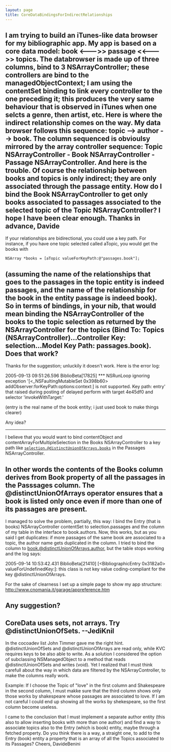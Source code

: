```yaml
---
layout: page
title: CoreDataBindingsForIndirectRelationships
---
```



I am trying to build an iTunes-like data browser for my bibliographic app. 
My app is based on a core data model: book <--->> passage <<--->> topics. The databrowser is made up of three columns, bind to 3 NSArrayController; these controllers are bind to the managedObjectContext; I am using the contentSet binding to link every controller to the one preceding it; this produces the very same behaviour that is observed in iTunes when one selcts a genre, then artist, etc.
Here is where the indirect relationship comes on the way.
My data browser follows this sequence: topic --> author --> book. The column sequenced is obvioulsy mirrored by the array controller sequence:
Topic NSArrayController  - Book NSArrayController - Passage NSArrayController.
And here is the trouble. Of course the relationship between books and topics is only indirect; they are only associated through the passage entity. How do I bind the Book NSArrayController to get only books associated to passages associated to the selected topic of the Topic NSArrayController?
I hope I have been clear enough.
Thanks in advance,
Davide
----
If your relationships are bidirectional, you could use a key path.
For instance, if you have one topic selected called     aTopic, you would get the books with

    NSArray *books = [aTopic valueForKeyPath:@"passages.book"];

(assuming the name of the relationships that goes to the passages in the     topic entity is indeed     passages, and the name of the relationship for the book in the entity     passage is indeed     book). So in terms of bindings, in your nib, that would mean binding the NSArrayController of the books to the topic selection as returned by the NSArrayController for the topics (Bind To: Topics (NSArrayController)...Controller Key: selection...Model Key Path: passages.book). Does that work?
----

Thanks for the suggestion; unluckily it doesn't work. Here is the error log:

2005-09-13 09:51:26.596 BiblioBeta[17825] *** NSRunLoop ignoring exception '[<_NSFaultingMutableSet 0x398b60> addObserver:forKeyPath:options:context:] is not supported. Key path: entry' that raised during posting of delayed perform with target 4e45df0 and selector 'invokeWithTarget:'

(entry is the real name of the book entity; i just used book to make things clearer)

Any idea?

----
I believe that you would want to bind contentObject and contentArrayForMultipleSelection in the Books NSArrayController to a key path like 
<code>selection.@distinctUnionOfArrays.books</code> in the Passages NSArrayController. 

In other words the contents of the Books column derives from Book property of all the passages in the Passsages column. The @distinctUnionOfArrays operator ensures that a book is listed only once even if more than one of its passages are present.
----
I managed to solve the problem, partially, this way: I bind the Entry (that is books) NSArrayController contentSet to selection.passages and the column of my table in the interface to book.authors. Now, this works, but as you said I get duplicates: if more passages of the same book are associated to a topic, the author name gets duplicated in the column. I tried to bind the column to book.@distinctUnionOfArrays.author, but the table stops working and the log says:

2005-09-14 10:53:42.431 BiblioBeta[21410] [<BibliographicEntry 0x3182a0> valueForUndefinedKey:]: this class is not key value coding-compliant for the key @distinctUnionOfArrays.

For the sake of clearness I set up a simple page to show my app structure: http://www.cnomania.it/garage/appreference.htm


Any suggestion?
----
CoreData uses sets, not arrays. Try     @distinctUnionOfSets. --JediKnil
----
In the cocoadev list John Timmer gave me the right hint. @distinctUnionOfSets and @distinctUnionOfArrays are read only, while KVC requires keys to be also able to write. As a solution I considered the option of subclassing NSManagedObject to a method that reads @distinctUnionOfSets and writes (void). Yet I realized that I must think carefull about the way in which data are filtered by the NSArrayController, to make the columns really work. 

Example: If I choose the Topic of "love" in the first column and Shakespeare in the second column, I must makke sure that the third column shows only those works by shakespeare whose passages are associated to love. If I am not careful I could end up showing all the works by shekespeare, so the first column become useless.

I came to the conclusion that I must implement a separate author entity (this also to allow inserting books with more than one author) and find a way to associate topics also to the Entry (which is book) entity, maybe through a fetched property. 
Do you think there is a way, a straight one, to add to the  Entry (book) entity a property that is an array of all the Topics associated to its Passages?
Cheers, DavideBenini

